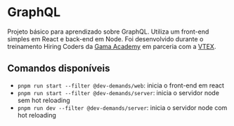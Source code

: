 # GraphQL

Projeto básico para aprendizado sobre GraphQL. Utiliza um front-end simples em React e back-end em Node. Foi desenvolvido durante o treinamento Hiring Coders da [Gama Academy](https://www.gama.academy) em parceria com a [VTEX](https://vtex.com/br-pt/).

## Comandos disponíveis
- `pnpm run start --filter @dev-demands/web`: inicia o front-end em react
- `pnpm run start --filter @dev-demands/server`: inicia o servidor node sem hot reloading
- `pnpm run dev --filter @dev-demands/server`: inicia o servidor node com hot reloading